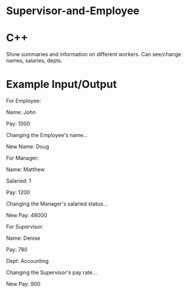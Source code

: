 # Supervisor-and-Employee
# C++
Show summaries and information on different workers. Can see/change names, salaries, depts.
# Example Input/Output
 For Employee:
 
 Name: John
 
 Pay: 1000
 
 Changing the Employee's name...
 
 New Name: Doug
 
 For Manager:
 
 Name: Matthew
 
 Salaried: 1
 
 Pay: 1200
 
 Changing the Manager's salaried status...
 
 New Pay: 48000
 
 For Supervisor:
 
 Name: Denise
 
 Pay: 780
 
 Dept: Accounting
 
 Changing the Supervisor's pay rate...
 
 New Pay: 900
